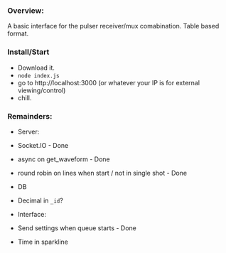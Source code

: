 ### Overview:

A basic interface for the pulser receiver/mux comabination.  Table based format.

### Install/Start

- Download it.
- `node index.js`  
- go to http://localhost:3000 (or whatever your IP is for external viewing/control)
- chill.

### Remainders:

- Server:
 - Socket.IO - Done
 - async on get_waveform - Done
 - round robin on lines when start / not in single shot - Done

- DB
 - Decimal in `_id`? 

- Interface:
 - Send settings when queue starts - Done
 - Time in sparkline
